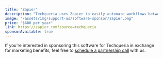 ```yaml
---
title: "Zapier"
description: "Techqueria uses Zapier to easily automate workflows between hundreds of different applications."
image: "/assets/img/support-us/software-sponsor/zapier.png"
price: "$600 per year"
link: https://zapier.com?source=techqueria
sponsorAvailable: true
---
```


If you're interested in sponsoring this software for Techqueria in exchange for marketing benefits, feel free to [schedule a partnership call](https://calendly.com/techqueria) with us.